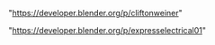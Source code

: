 "https://developer.blender.org/p/cliftonweiner"

"https://developer.blender.org/p/expresselectrical01"


